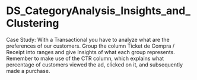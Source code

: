 # DS_CategoryAnalysis_Insights_and_Clustering
Case Study:
With a Transactional you have to analyze what are the preferences of our customers.
Group the column Ticket de Compra / Receipt into ranges and give Insights of what each group represents.
Remember to make use of the CTR column, which explains what percentage of customers viewed the ad, clicked on it, and subsequently made a purchase.
